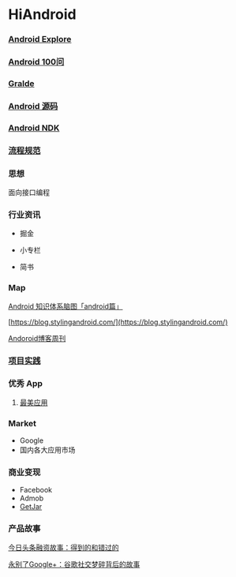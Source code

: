 # HiAndroid

### [Android Explore](./android/README.md)    

### [Android 100问](./QA/README.md)

### [Gralde](./Gradle/README.md)

### [Android 源码](./SOURCE/README.md)

### [Android NDK](./ndk/README.md)

### [流程规范](./standard/README.md)

### 思想
面向接口编程

### 行业资讯

* 掘金

* 小专栏

* 简书

### Map

[Android 知识体系脑图「android篇」](https://juejin.im/entry/5adf719e6fb9a07ab773db0f?utm_source=gold_browser_extension)

[https://blog.stylingandroid.com/](https://blog.stylingandroid.com/)

[Andoroid博客周刊](http://www.androidblog.cn/)

### [项目实践](./androidproject/README.md)

### 优秀 App

1. [最美应用](http://zuimeia.com/?platform=2)

### Market
* Google
* 国内各大应用市场

### 商业变现
* Facebook
* Admob
* [GetJar](https://www.getjar.com/)

### 产品故事

[今日头条融资故事：得到的和错过的](https://mp.weixin.qq.com/s?__biz=MjM5MDczODM3Mw==&mid=2653028299&idx=1&sn=33ed8afdf6760e661213bb1e27c843fd&scene=21#wechat_redirect)

[永别了Google+：谷歌社交梦碎背后的故事](http://www.ebusinessreview.cn/articledetail-294673.html)